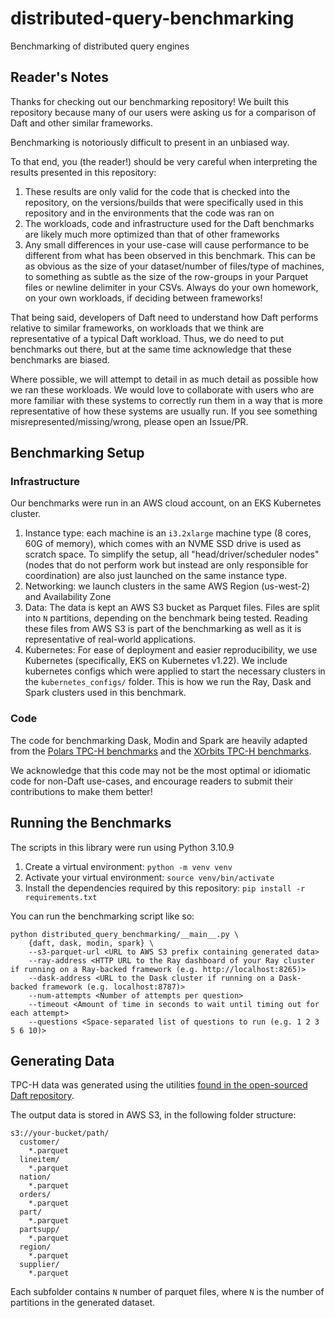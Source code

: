 # distributed-query-benchmarking
Benchmarking of distributed query engines

## Reader's Notes

Thanks for checking out our benchmarking repository! We built this repository because many of our users were asking us for a comparison of Daft and other similar frameworks. 

Benchmarking is notoriously difficult to present in an unbiased way.

To that end, you (the reader!) should be very careful when interpreting the results presented in this repository:

1. These results are only valid for the code that is checked into the repository, on the versions/builds that were specifically used in this repository and in the environments that the code was ran on
2. The workloads, code and infrastructure used for the Daft benchmarks are likely much more optimized than that of other frameworks
2. Any small differences in your use-case will cause performance to be different from what has been observed in this benchmark. This can be as obvious as the size of your dataset/number of files/type of machines, to something as subtle as the size of the row-groups in your Parquet files or newline delimiter in your CSVs. Always do your own homework, on your own workloads, if deciding between frameworks!

That being said, developers of Daft need to understand how Daft performs relative to similar frameworks, on workloads that we think are representative of a typical Daft workload. Thus, we do need to put benchmarks out there, but at the same time acknowledge that these benchmarks are biased.

Where possible, we will attempt to detail in as much detail as possible how we ran these workloads. We would love to collaborate with users who are more familiar with these systems to correctly run them in a way that is more representative of how these systems are usually run. If you see something misrepresented/missing/wrong, please open an Issue/PR.


## Benchmarking Setup

### Infrastructure

Our benchmarks were run in an AWS cloud account, on an EKS Kubernetes cluster.

1. Instance type: each machine is an `i3.2xlarge` machine type (8 cores, 60G of memory), which comes with an NVME SSD drive is used as scratch space. To simplify the setup, all "head/driver/scheduler nodes" (nodes that do not perform work but instead are only responsible for coordination) are also just launched on the same instance type.
2. Networking: we launch clusters in the same AWS Region (us-west-2) and Availability Zone
3. Data: The data is kept an AWS S3 bucket as Parquet files. Files are split into `N` partitions, depending on the benchmark being tested. Reading these files from AWS S3 is part of the benchmarking as well as it is representative of real-world applications.
4. Kubernetes: For ease of deployment and easier reproducibility, we use Kubernetes (specifically, EKS on Kubernetes v1.22). We include kubernetes configs which were applied to start the necessary clusters in the `kubernetes_configs/` folder. This is how we run the Ray, Dask and Spark clusters used in this benchmark.

### Code

The code for benchmarking Dask, Modin and Spark are heavily adapted from the [Polars TPC-H benchmarks](https://github.com/pola-rs/tpch) and the [XOrbits TPC-H benchmarks](https://github.com/xprobe-inc/benchmarks).

We acknowledge that this code may not be the most optimal or idiomatic code for non-Daft use-cases, and encourage readers to submit their contributions to make them better!

## Running the Benchmarks

The scripts in this library were run using Python 3.10.9

1. Create a virtual environment: `python -m venv venv`
2. Activate your virtual environment: `source venv/bin/activate`
3. Install the dependencies required by this repository: `pip install -r requirements.txt`

You can run the benchmarking script like so:

```
python distributed_query_benchmarking/__main__.py \
    {daft, dask, modin, spark} \
    --s3-parquet-url <URL to AWS S3 prefix containing generated data>
    --ray-address <HTTP URL to the Ray dashboard of your Ray cluster if running on a Ray-backed framework (e.g. http://localhost:8265)>
    --dask-address <URL to the Dask cluster if running on a Dask-backed framework (e.g. localhost:8787)>
    --num-attempts <Number of attempts per question>
    --timeout <Amount of time in seconds to wait until timing out for each attempt>
    --questions <Space-separated list of questions to run (e.g. 1 2 3 5 6 10)>
```

## Generating Data

TPC-H data was generated using the utilities [found in the open-sourced Daft repository](https://github.com/Eventual-Inc/Daft/blob/main/benchmarking/tpch/pipelined_data_generation.py).

The output data is stored in AWS S3, in the following folder structure:

```
s3://your-bucket/path/
  customer/
    *.parquet
  lineitem/
    *.parquet
  nation/
    *.parquet
  orders/
    *.parquet
  part/
    *.parquet
  partsupp/
    *.parquet
  region/
    *.parquet
  supplier/
    *.parquet
```

Each subfolder contains `N` number of parquet files, where `N` is the number of partitions in the generated dataset.

